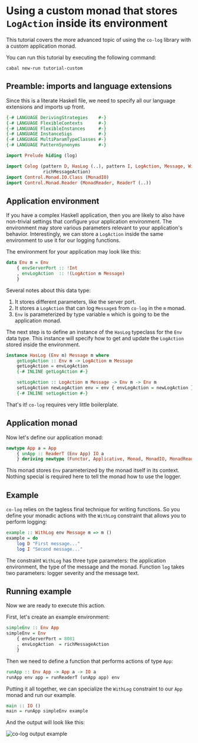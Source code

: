 # Using a custom monad that stores `LogAction` inside its environment

This tutorial covers the more advanced topic of using the `co-log` library with a custom application monad.

You can run this tutorial by executing the following command:

```shell
cabal new-run tutorial-custom
```

## Preamble: imports and language extensions

Since this is a literate Haskell file, we need to specify all our language extensions and imports up front.

```haskell
{-# LANGUAGE DerivingStrategies    #-}
{-# LANGUAGE FlexibleContexts      #-}
{-# LANGUAGE FlexibleInstances     #-}
{-# LANGUAGE InstanceSigs          #-}
{-# LANGUAGE MultiParamTypeClasses #-}
{-# LANGUAGE PatternSynonyms       #-}

import Prelude hiding (log)

import Colog (pattern D, HasLog (..), pattern I, LogAction, Message, WithLog, log,
              richMessageAction)
import Control.Monad.IO.Class (MonadIO)
import Control.Monad.Reader (MonadReader, ReaderT (..))
```

## Application environment

If you have a complex Haskell application, then you are likely to also have non-trivial settings that configure your application environment. The environment may store various parameters relevant to your application's behavior. Interestingly, we can store a `LogAction` inside the same environment to use it for our logging functions.

The environment for your application may look like this:

```haskell
data Env m = Env
    { envServerPort :: !Int
    , envLogAction  :: !(LogAction m Message)
    }
```

Several notes about this data type:

1. It stores different parameters, like the server port.
2. It stores a `LogAction` that can log `Message`s from `co-log` in the `m` monad.
3. `Env` is parameterized by type variable `m` which is going to be the application monad.

The next step is to define an instance of the `HasLog` typeclass for the `Env` data type. This instance will specify how to get and update the `LogAction` stored inside the environment.

```haskell
instance HasLog (Env m) Message m where
    getLogAction :: Env m -> LogAction m Message
    getLogAction = envLogAction
    {-# INLINE getLogAction #-}

    setLogAction :: LogAction m Message -> Env m -> Env m
    setLogAction newLogAction env = env { envLogAction = newLogAction }
    {-# INLINE setLogAction #-}
```

That's it! `co-log` requires very little boilerplate.

## Application monad

Now let's define our application monad:

```haskell
newtype App a = App
    { unApp :: ReaderT (Env App) IO a
    } deriving newtype (Functor, Applicative, Monad, MonadIO, MonadReader (Env App))
```

This monad stores `Env` parameterized by the monad itself in its context.  Nothing special is required here to tell the monad how to use the logger.

## Example

`co-log` relies on the tagless final technique for writing functions. So you define your monadic actions with the `WithLog` constraint that allows you to perform logging:

```haskell
example :: WithLog env Message m => m ()
example = do
    log D "First message..."
    log I "Second message..."
```

The constraint `WithLog` has three type parameters: the application environment, the type of the message and the monad. Function `log` takes two parameters: logger severity and the message text.

## Running example

Now we are ready to execute this action.

First, let's create an example environment:

```haskell
simpleEnv :: Env App
simpleEnv = Env
    { envServerPort = 8081
    , envLogAction  = richMessageAction
    }
```

Then we need to define a function that performs actions of type `App`:

```haskell
runApp :: Env App -> App a -> IO a
runApp env app = runReaderT (unApp app) env
```

Putting it all together, we can specialize the `WithLog` constraint to our `App` monad and run our example.

```haskell
main :: IO ()
main = runApp simpleEnv example
```

And the output will look like this:

![co-log output example](https://user-images.githubusercontent.com/8126674/71579355-1b804780-2af4-11ea-97eb-3f220011fd8d.png)
